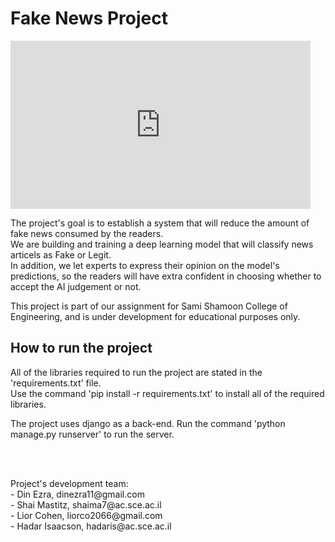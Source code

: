 # Fake News Project
<iframe src="https://giphy.com/embed/l0Iyau7QcKtKUYIda" width="480" height="269" frameBorder="0" class="giphy-embed" allowFullScreen></iframe><p><a href="https://giphy.com/gifs/reactionseditor-reaction-l0Iyau7QcKtKUYIda"></a></p>
<p>
    The project's goal is to establish a system that will reduce the amount of fake news consumed by the readers.<br>
    We are building and training a deep learning model that will classify news articels as Fake or Legit.<br>
    In addition, we let experts to express their opinion on the model's predictions, so the readers will have extra confident in choosing
    whether to accept the AI judgement or not.
</p>
<p>
    This project is part of our assignment for Sami Shamoon College of Engineering, and is under development
    for educational purposes only.
</p>

## How to run the project
<p>
    All of the libraries required to run the project are stated in the 'requirements.txt' file.<br>
    Use the command 'pip install -r requirements.txt' to install all of the required libraries.
</p>
<p>
    The project uses django as a back-end. Run the command 'python manage.py runserver' to run the server.
</p>

<br><br>
<p>
    Project's development team:<br>
    - Din Ezra, dinezra11@gmail.com <br>
    - Shai Mastitz, shaima7@ac.sce.ac.il <br>
    - Lior Cohen, liorco2066@gmail.com <br>
    - Hadar Isaacson, hadaris@ac.sce.ac.il
</p>